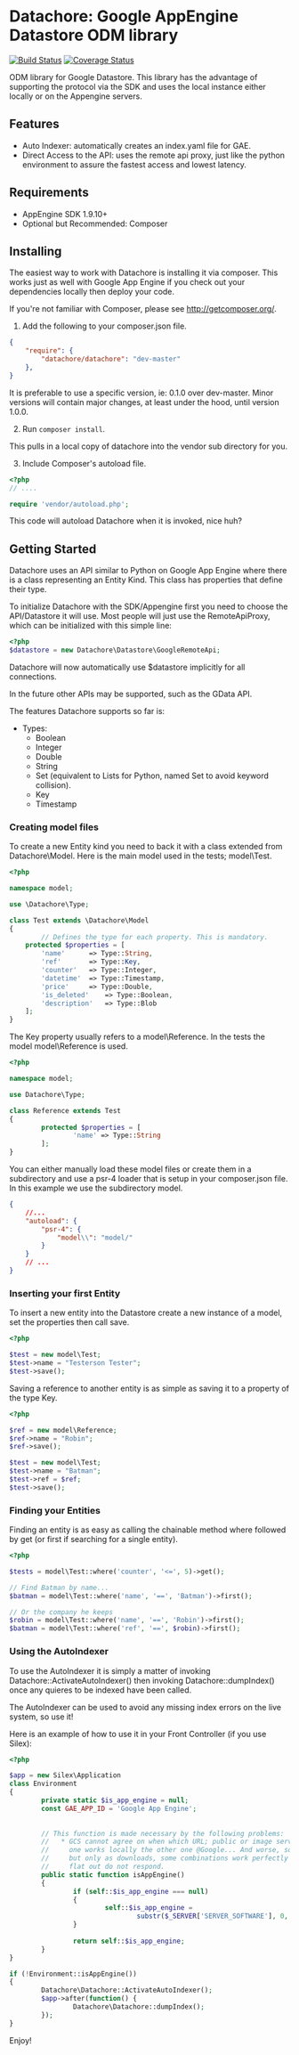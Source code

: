 Datachore: Google AppEngine Datastore ODM library
=================================================

[![Build Status](https://travis-ci.org/pwhelan/datachore.svg?branch=0.2.1)](https://travis-ci.org/pwhelan/datachore)
[![Coverage Status](https://coveralls.io/repos/pwhelan/datachore/badge.png?branch=0.2.1)](https://coveralls.io/r/pwhelan/datachore?branch=0.2.1)

ODM library for Google Datastore. This library has the advantage of supporting
the protocol via the SDK and uses the local instance either locally or on the
Appengine servers.

Features
--------

  * Auto Indexer: automatically creates an index.yaml file for GAE.
  * Direct Access to the API: uses the remote api proxy, just like the python
    environment to assure the fastest access and lowest latency.

Requirements
------------

  * AppEngine SDK 1.9.10+
  * Optional but Recommended: Composer

Installing
----------

The easiest way to work with Datachore is installing it via composer. This works
just as well with Google App Engine if you check out your dependencies locally
then deploy your code.

If you're not familiar with Composer, please see <http://getcomposer.org/>.

1. Add the following to your composer.json file.

```json
{
    "require": {
        "datachore/datachore": "dev-master"
    },
}
```

It is preferable to use a specific version, ie: 0.1.0 over dev-master. Minor
versions will contain major changes, at least under the hood, until version 1.0.0.


2. Run `composer install`.

This pulls in a local copy of datachore into the vendor sub directory for you.

3. Include Composer's autoload file.

```php
<?php
// ....

require 'vendor/autoload.php';
```

This code will autoload Datachore when it is invoked, nice huh?

Getting Started
---------------

Datachore uses an API similar to Python on Google App Engine where there is a
class representing an Entity Kind. This class has properties that define their
type.

To initialize Datachore with the SDK/Appengine first you need to choose the 
API/Datastore it will use. Most people will just use the RemoteApiProxy, which 
can be initialized with this simple line:

```php
<?php
$datastore = new Datachore\Datastore\GoogleRemoteApi;
```

Datachore will now automatically use $datastore implicitly for all connections.

In the future other APIs may be supported, such as the GData API.

The features Datachore supports so far is:

  * Types:
    * Boolean
    * Integer
    * Double
    * String
    * Set (equivalent to Lists for Python, named Set to avoid keyword collision).
    * Key
    * Timestamp

### Creating model files

To create a new Entity kind you need to back it with a class extended from
Datachore\Model. Here is the main model used in the tests; model\Test.

```php
<?php

namespace model;

use \Datachore\Type;

class Test extends \Datachore\Model
{
        // Defines the type for each property. This is mandatory.
	protected $properties = [
		'name'		=> Type::String,
		'ref'		=> Type::Key,
		'counter'	=> Type::Integer,
		'datetime'	=> Type::Timestamp,
		'price'		=> Type::Double,
		'is_deleted'	=> Type::Boolean,
		'description'	=> Type::Blob
	];
}
```

The Key property usually refers to a model\Reference. In the tests the model
model\Reference is used.

```php
<?php

namespace model;

use Datachore\Type;

class Reference extends Test
{
        protected $properties = [
                'name' => Type::String
        ];
}
```

You can either manually load these model files or create them in a subdirectory
and use a psr-4 loader that is setup in your composer.json file. In this example
we use the subdirectory model.

```json
{
	//...
	"autoload": {
		"psr-4": {
			"model\\": "model/"
		}
	}
	// ...
}
```

### Inserting your first Entity

To insert a new entity into the Datastore create a new instance of a model, set
the properties then call save.

```php
<?php

$test = new model\Test;
$test->name = "Testerson Tester";
$test->save();
```

Saving a reference to another entity is as simple as saving it to a property of
the type Key.

```php
<?php

$ref = new model\Reference;
$ref->name = "Robin";
$ref->save();

$test = new model\Test;
$test->name = "Batman";
$test->ref = $ref;
$test->save();
```

### Finding your Entities

Finding an entity is as easy as calling the chainable method where followed by
get (or first if searching for a single entity).

```php
<?php

$tests = model\Test::where('counter', '<=', 5)->get();

// Find Batman by name...
$batman = model\Test::where('name', '==', 'Batman')->first();

// Or the company he keeps
$robin = model\Test::where('name', '==', 'Robin')->first();
$batman = model\Test::where('ref', '==', $robin)->first();

```

### Using the AutoIndexer

To use the AutoIndexer it is simply a matter of invoking 
Datachore::ActivateAutoIndexer() then invoking Datachore::dumpIndex() once
any quieres to be indexed have been called. 

The AutoIndexer can be used to avoid any missing index errors on the live system,
so use it!

Here is an example of how to use it in your Front Controller (if you use Silex):

```php
<?php

$app = new Silex\Application
class Environment
{
        private static $is_app_engine = null;
        const GAE_APP_ID = 'Google App Engine';
        
        
        // This function is made necessary by the following problems:
        //   * GCS cannot agree on when which URL; public or image serving works,
        //     one works locally the other one @Google... And worse, some work
        //     but only as downloads, some combinations work perfectly others
        //     flat out do not respond.
        public static function isAppEngine()
        {
                if (self::$is_app_engine === null)
                {
                        self::$is_app_engine = 
                                substr($_SERVER['SERVER_SOFTWARE'], 0, strlen(self::GAE_APP_ID)) == self::GAE_APP_ID;
                }
                
                return self::$is_app_engine;
        }
}

if (!Environment::isAppEngine())
{
        Datachore\Datachore::ActivateAutoIndexer();
        $app->after(function() {
                Datachore\Datachore::dumpIndex();
        });        
}

```

Enjoy!
